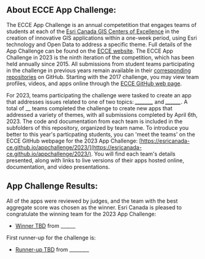 ## About ECCE App Challenge:

The ECCE App Challenge is an annual competetition that engages teams of students at each of the [Esri Canada GIS Centers of Excellence](https://ecce.esri.ca/wpecce/schools/) in the creation of innovative GIS applications within a one-week period, using Esri technology and Open Data to address a specific theme.  Full details of the App Challenge can be found on the [ECCE website](https://ecce.esri.ca/wpecce/app-challenge/).  The ECCE App Challenge in 2023 is the ninth iteration of the competition, which has been held annually since 2015.  All submissions from student teams participating in the challenge in previous years remain available in their [corresponding repositories](https://github.com/EsriCanada-CE?q=ecce-app-challenge&sort=name) on GitHub.  Starting with the 2017 challenge, you may view team profiles, videos, and apps online through the [ECCE GitHub web page](https://esricanada-ce.github.io).

For 2023, teams participating the challenge were tasked to create an app that addresses issues related to one of two topics: ***_______*** and ***______***.  A total of __ teams completed the challenge to create new apps that addressed a variety of themes, with all submissions completed by April 6th, 2023.  The code and documentation from each team is included in the subfolders of this repository, organized by team name.  To introduce you better to this year's particpating students, you can 'meet the teams' on the ECCE GitHub webpage for the 2023 App Challenge: [https://esricanada-ce.github.io/appchallenge/2023/](https://esricanada-ce.github.io/appchallenge/2023/).  You will find each team's details presented, along with links to live versions of their apps hosted online, documentation, and video presentations.

## App Challenge Results:

All of the apps were reviewed by judges, and the team with the best aggregate score was chosen as the winner.  Esri Canada is pleased to congratulate the winning team for the 2023 App Challenge:

* [Winner TBD](https://esricanada-ce.github.io/appchallenge/2021/teams/mac/Mac_n_Cheese/) from ______

First runner-up for the challenge is:

* [Runner-up TBD](https://esricanada-ce.github.io/appchallenge/2021/teams/ucalgary/EqualHex/) from ________
